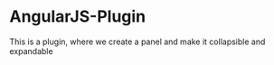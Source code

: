 AngularJS-Plugin
================

This is a plugin, where we create a panel and make it collapsible and expandable 
